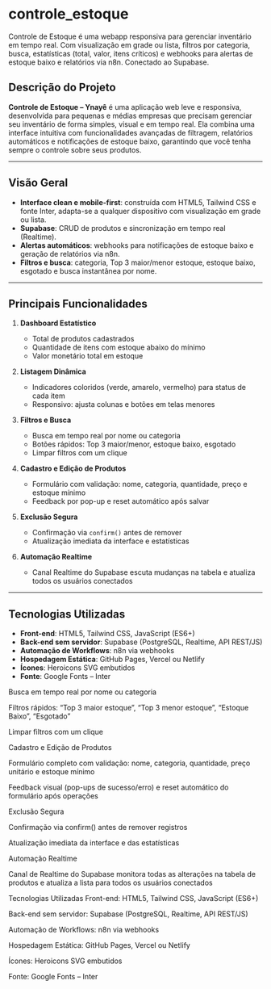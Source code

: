 # controle_estoque
Controle de Estoque é uma webapp responsiva para gerenciar inventário em tempo real. Com visualização em grade ou lista, filtros por categoria, busca, estatísticas (total, valor, itens críticos) e webhooks para alertas de estoque baixo e relatórios via n8n. Conectado ao Supabase.

## Descrição do Projeto

**Controle de Estoque – Ynayê** é uma aplicação web leve e responsiva, desenvolvida para pequenas e médias empresas que precisam gerenciar seu inventário de forma simples, visual e em tempo real. Ela combina uma interface intuitiva com funcionalidades avançadas de filtragem, relatórios automáticos e notificações de estoque baixo, garantindo que você tenha sempre o controle sobre seus produtos.

---

## Visão Geral

- **Interface clean e mobile-first**: construída com HTML5, Tailwind CSS e fonte Inter, adapta-se a qualquer dispositivo com visualização em grade ou lista.  
- **Supabase**: CRUD de produtos e sincronização em tempo real (Realtime).  
- **Alertas automáticos**: webhooks para notificações de estoque baixo e geração de relatórios via n8n.  
- **Filtros e busca**: categoria, Top 3 maior/menor estoque, estoque baixo, esgotado e busca instantânea por nome.

---

## Principais Funcionalidades

1. **Dashboard Estatístico**  
   - Total de produtos cadastrados  
   - Quantidade de itens com estoque abaixo do mínimo  
   - Valor monetário total em estoque  

2. **Listagem Dinâmica**  
   - Indicadores coloridos (verde, amarelo, vermelho) para status de cada item  
   - Responsivo: ajusta colunas e botões em telas menores  

3. **Filtros e Busca**  
   - Busca em tempo real por nome ou categoria  
   - Botões rápidos: Top 3 maior/menor, estoque baixo, esgotado  
   - Limpar filtros com um clique  

4. **Cadastro e Edição de Produtos**  
   - Formulário com validação: nome, categoria, quantidade, preço e estoque mínimo  
   - Feedback por pop-up e reset automático após salvar  

5. **Exclusão Segura**  
   - Confirmação via `confirm()` antes de remover  
   - Atualização imediata da interface e estatísticas  

6. **Automação Realtime**  
   - Canal Realtime do Supabase escuta mudanças na tabela e atualiza todos os usuários conectados  

---

## Tecnologias Utilizadas

- **Front-end**: HTML5, Tailwind CSS, JavaScript (ES6+)  
- **Back-end sem servidor**: Supabase (PostgreSQL, Realtime, API REST/JS)  
- **Automação de Workflows**: n8n via webhooks  
- **Hospedagem Estática**: GitHub Pages, Vercel ou Netlify  
- **Ícones**: Heroicons SVG embutidos  
- **Fonte**: Google Fonts – Inter  


Busca em tempo real por nome ou categoria

Filtros rápidos: “Top 3 maior estoque”, “Top 3 menor estoque”, “Estoque Baixo”, “Esgotado”

Limpar filtros com um clique

Cadastro e Edição de Produtos

Formulário completo com validação: nome, categoria, quantidade, preço unitário e estoque mínimo

Feedback visual (pop-ups de sucesso/erro) e reset automático do formulário após operações

Exclusão Segura

Confirmação via confirm() antes de remover registros

Atualização imediata da interface e das estatísticas

Automação Realtime

Canal de Realtime do Supabase monitora todas as alterações na tabela de produtos e atualiza a lista para todos os usuários conectados

Tecnologias Utilizadas
Front-end: HTML5, Tailwind CSS, JavaScript (ES6+)

Back-end sem servidor: Supabase (PostgreSQL, Realtime, API REST/JS)

Automação de Workflows: n8n via webhooks

Hospedagem Estática: GitHub Pages, Vercel ou Netlify

Ícones: Heroicons SVG embutidos

Fonte: Google Fonts – Inter

